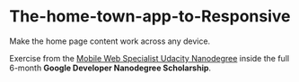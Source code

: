 # The-home-town-app-to-Responsive
Make the home page content work across any device.

Exercise from the [Mobile Web Specialist Udacity Nanodegree](https://sites.google.com/knowlabs.com/gdnd2017/home) inside the full 6-month **Google Developer Nanodegree Scholarship**.

